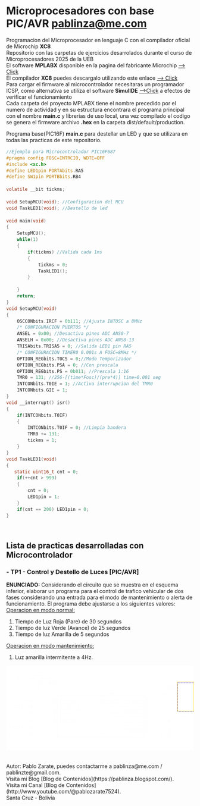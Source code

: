 # Microprocesadores con base PIC/AVR pablinza@me.com
Programacion del Microprocesador en lenguaje C con el compilador oficial de Microchip __XC8__ <br />
Repositorio con las carpetas de ejercicios desarrolados durante el curso de Microprocesadores 2025 de la UEB <br />
El software __MPLABX__ disponible en la pagina del fabricante Microchip [ --> Click](https://ww1.microchip.com/downloads/aemDocuments/documents/DEV/ProductDocuments/SoftwareTools/MPLABX-v6.20-windows-installer.exe?authuser=0) <br />
El compilador __XC8__ puedes descargalo utilizando este enlace [ --> Click](https://ww1.microchip.com/downloads/aemDocuments/documents/DEV/ProductDocuments/SoftwareTools/xc8-v2.50-full-install-windows-x64-installer.exe?authuser=0) <br />
Para cargar el firmware al microcontrolador necesitaras un programador ICSP, como alternativa se utiliza el software __SimulIDE__ [ -->Click](https://simulide.com/p/) a efectos de verificar el funcionamiento <br />
Cada carpeta del proyecto MPLABX tiene el nombre precedido por el numero de actividad y en su estructura encontrara el programa principal con el nombre __main.c__ y librerias de uso local, una vez compilado el codigo se genera el firmware archivo __.hex__ en la carpeta dist/default/production. <br />

Programa base(PIC16F) __main.c__ para destellar un LED y que se utilizara en todas las practicas de este repositorio.
```c
//Ejemplo para Microcontrolador PIC16F687
#pragma config FOSC=INTRCIO, WDTE=OFF
#include <xc.h>
#define LED1pin PORTAbits.RA5
#define SW1pin PORTBbits.RB4

volatile __bit tickms;

void SetupMCU(void); //Configuracion del MCU
void TaskLED1(void); //Destello de led 

void main(void)
{
    SetupMCU();
    while(1)
    {
        if(tickms) //Valida cada 1ms
        {
            tickms = 0;
            TaskLED1();    
        }
        
    }
    return;
}
void SetupMCU(void)
{
    OSCCONbits.IRCF = 0b111; //Ajusta INTOSC a 8MHz
    /* CONFIGURACION PUERTOS */
    ANSEL = 0x00; //Desactiva pines ADC ANS0-7
    ANSELH = 0x00; //Desactiva pines ADC ANS8-13
    TRISAbits.TRISA5 = 0; //Salida LED1 pin RA5
    /* CONFIGURACION TIMER0 0.001s A FOSC=8MHz */
    OPTION_REGbits.T0CS = 0;//Modo Temporizador
    OPTION_REGbits.PSA = 0; //Con prescala
    OPTION_REGbits.PS = 0b011; //Prescala 1:16
    TMR0 = 131; //256-[(time*Fosc)/(pre*4)] time=0.001 seg
    INTCONbits.T0IE = 1; //Activa interrupcion del TMR0
    INTCONbits.GIE = 1;
}
void __interrupt() isr()
{
    if(INTCONbits.T0IF)
    {
        INTCONbits.T0IF = 0; //Limpia bandera
        TMR0 += 131;
        tickms = 1;
    }
}
void TaskLED1(void)
{
   static uint16_t cnt = 0;
    if(++cnt > 999) 
    {
        cnt = 0;
        LED1pin = 1;
    }
    if(cnt == 200) LED1pin = 0; 
}
```
<br />

## Lista de practicas desarrolladas con Microcontrolador
### - TP1 - Control y Destello de Luces [PIC/AVR]
__ENUNCIADO:__ Considerando el circuito que se muestra en el esquema inferior, elaborar un programa para el control de trafico vehicular de dos fases considerando una entrada para el modo de mantenimiento o alerta de funcionamiento. El programa debe ajustarse a los siguientes valores: <br />
<ins>Operacion en modo normal<ins />: 
1. Tiempo de Luz Roja (Pare) de 30 segundos 
2. Tiempo de luz Verde (Avance) de 25 segundos
3. Tiempo de luz Amarilla de 5 segundos <br />

<ins>Operacion en modo mantenimiento: <ins /><br />
1. Luz amarilla intermitente a 4Hz. <br />
<p align="left">
  <img src="/images/tp01sch.png"></img>
</p>
<br />
Autor: Pablo Zarate, puedes contactarme a pablinza@me.com / pablinzte@gmail.com.  <br />
Visita mi Blog  [Blog de Contenidos](https://pablinza.blogspot.com/). <br />
Visita mi Canal [Blog de Contenidos](http://www.youtube.com/@pablozarate7524). <br />
Santa Cruz - Bolivia 
<br clear="left"/>
